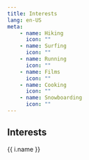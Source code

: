 ```yaml
---
title: Interests
lang: en-US
meta:
    - name: Hiking
      icon: ""
    - name: Surfing
      icon: ""
    - name: Running
      icon: ""
    - name: Films
      icon: ""
    - name: Cooking
      icon: ""
    - name: Snowboarding
      icon: ""
---
```


## Interests
<grid-container>
<vp-icon name="vue" />
<div v-for="i in $frontmatter.meta">{{ i.name }} </div>

</grid-container>
